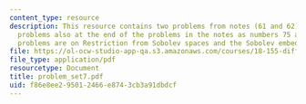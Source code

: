 ```yaml
---
content_type: resource
description: This resource contains two problems from notes (61 and 62) plus the two
  problems also at the end of the problems in the notes as numbers 75 and 76. The
  problems are on Restriction from Sobolev spaces and the Sobolev embedding theorem.
file: https://ol-ocw-studio-app-qa.s3.amazonaws.com/courses/18-155-differential-analysis-fall-2004/f86e8ee295012466e8743cb3a91dbdcf_problem_set7.pdf
file_type: application/pdf
resourcetype: Document
title: problem_set7.pdf
uid: f86e8ee2-9501-2466-e874-3cb3a91dbdcf
---
```

